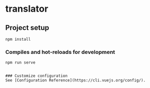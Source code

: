 # translator

## Project setup
```
npm install
```

### Compiles and hot-reloads for development
```
npm run serve
```

```

### Customize configuration
See [Configuration Reference](https://cli.vuejs.org/config/).
